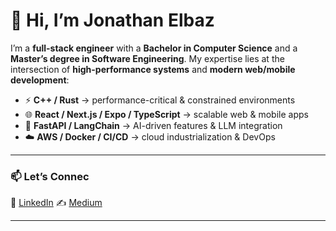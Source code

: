 # 👋 Hi, I’m **Jonathan Elbaz**

I’m a **full-stack engineer** with a **Bachelor in Computer Science** and a **Master’s degree in Software Engineering**.
My expertise lies at the intersection of **high-performance systems** and **modern web/mobile development**:

* ⚡ **C++ / Rust** → performance-critical & constrained environments
* 🌐 **React / Next.js / Expo / TypeScript** → scalable web & mobile apps
* 🤖 **FastAPI / LangChain** → AI-driven features & LLM integration
* ☁️ **AWS / Docker / CI/CD** → cloud industrialization & DevOps

---

### 📫 Let’s Connec

💼 [LinkedIn](https://www.linkedin.com/in/jonathan-elbaz/)
✍️ [Medium](https://medium.com/@jonathan.el.baz)

---
